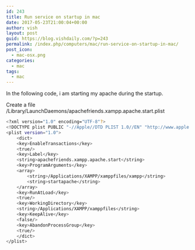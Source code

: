```yaml
---
id: 243
title: Run service on startup in mac
date: 2017-05-23T21:00:04+00:00
author: vish
layout: post
guid: https://blog.vishdaily.com/?p=243
permalink: /index.php/computers/mac/run-service-on-startup-in-mac/
post_icon:
  - mac-osx.png
categories:
  - mac
tags:
  - mac
---
```

In the following code, i am starting my apache during the startup.

Create a file /Library/LaunchDaemons/apachefriends.xampp.apache.start.plist

```bash
<?xml version="1.0" encoding="UTF-8"?>
<!DOCTYPE plist PUBLIC "-//Apple//DTD PLIST 1.0//EN" "http://www.apple.com/DTDs/PropertyList-1.0.dtd">
<plist version="1.0">
    <dict>
    <key>EnableTransactions</key>
    <true/>
    <key>Label</key>
    <string>apachefriends.xampp.apache.start</string>
    <key>ProgramArguments</key>
    <array>
        <string>/Applications/XAMPP/xamppfiles/xampp</string>
        <string>startapache</string>
    </array>
    <key>RunAtLoad</key>
    <true/>
    <key>WorkingDirectory</key>
    <string>/Applications/XAMPP/xamppfiles</string>
    <key>KeepAlive</key>
    <false/>
    <key>AbandonProcessGroup</key>
    <true/>
    </dict>
</plist>

```

&nbsp;